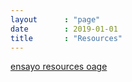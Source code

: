 ```yaml
---
layout      : "page"
date        : 2019-01-01
title       : "Resources"
---
```

[ensayo resources oage]('/resources/')
